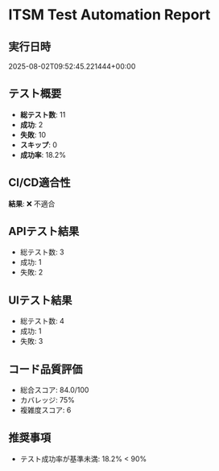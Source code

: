 # ITSM Test Automation Report

## 実行日時
2025-08-02T09:52:45.221444+00:00

## テスト概要
- **総テスト数**: 11
- **成功**: 2
- **失敗**: 10
- **スキップ**: 0
- **成功率**: 18.2%

## CI/CD適合性
**結果**: ❌ 不適合

## APIテスト結果

- 総テスト数: 3
- 成功: 1
- 失敗: 2

## UIテスト結果

- 総テスト数: 4
- 成功: 1
- 失敗: 3

## コード品質評価

- 総合スコア: 84.0/100
- カバレッジ: 75%
- 複雑度スコア: 6

## 推奨事項
- テスト成功率が基準未満: 18.2% < 90%
